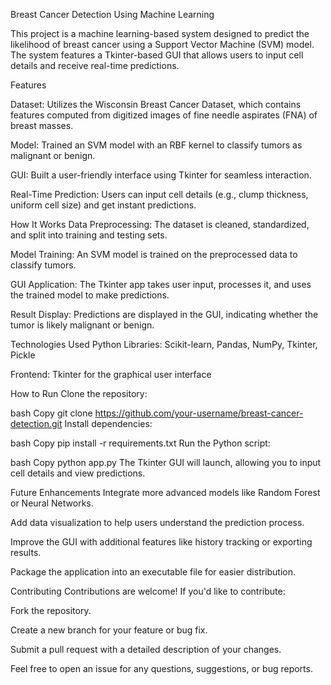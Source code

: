 Breast Cancer Detection Using Machine Learning

This project is a machine learning-based system designed to predict the likelihood of breast cancer using a Support Vector Machine (SVM) model. The system features a Tkinter-based GUI that allows users to input cell details and receive real-time predictions.

Features

Dataset: Utilizes the Wisconsin Breast Cancer Dataset, which contains features computed from digitized images of fine needle aspirates (FNA) of breast masses.

Model: Trained an SVM model with an RBF kernel to classify tumors as malignant or benign.

GUI: Built a user-friendly interface using Tkinter for seamless interaction.

Real-Time Prediction: Users can input cell details (e.g., clump thickness, uniform cell size) and get instant predictions.

How It Works
Data Preprocessing: The dataset is cleaned, standardized, and split into training and testing sets.

Model Training: An SVM model is trained on the preprocessed data to classify tumors.

GUI Application: The Tkinter app takes user input, processes it, and uses the trained model to make predictions.

Result Display: Predictions are displayed in the GUI, indicating whether the tumor is likely malignant or benign.

Technologies Used
Python Libraries: Scikit-learn, Pandas, NumPy, Tkinter, Pickle

Frontend: Tkinter for the graphical user interface

How to Run
Clone the repository:

bash
Copy
git clone https://github.com/your-username/breast-cancer-detection.git
Install dependencies:

bash
Copy
pip install -r requirements.txt
Run the Python script:

bash
Copy
python app.py
The Tkinter GUI will launch, allowing you to input cell details and view predictions.

Future Enhancements
Integrate more advanced models like Random Forest or Neural Networks.

Add data visualization to help users understand the prediction process.

Improve the GUI with additional features like history tracking or exporting results.

Package the application into an executable file for easier distribution.

Contributing
Contributions are welcome! If you'd like to contribute:

Fork the repository.

Create a new branch for your feature or bug fix.

Submit a pull request with a detailed description of your changes.

Feel free to open an issue for any questions, suggestions, or bug reports.


